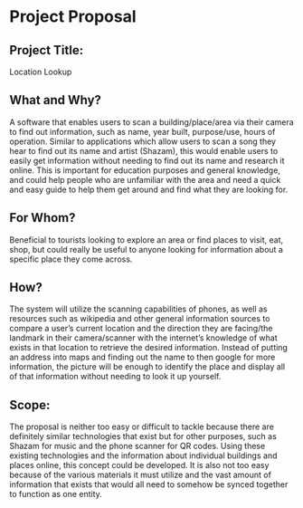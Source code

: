 # Project Proposal

## Project Title: 

Location Lookup

## What and Why? 

A software that enables users to scan a building/place/area via their camera to find out information, such as name, year built, purpose/use, hours of operation. Similar to applications which allow users to scan a song they hear to find out its name and artist (Shazam), this would enable users to easily get information without needing to find out its name and research it online. This is important for education purposes and general knowledge, and could help people who are unfamiliar with the area and need a quick and easy guide to help them get around and find what they are looking for.

## For Whom? 

Beneficial to tourists looking to explore an area or find places to visit, eat, shop, but could really be useful to anyone looking for information about a specific place they come across.

## How? 

The system will utilize the scanning capabilities of phones, as well as resources such as wikipedia and other general information sources to compare a user’s current location and the direction they are facing/the landmark in their camera/scanner with the internet’s knowledge of what exists in that location to retrieve the desired information. Instead of putting an address into maps and finding out the name to then google for more information, the picture will be enough to identify the place and display all of that information without needing to look it up yourself. 

## Scope: 

The proposal is neither too easy or difficult to tackle because there are definitely similar technologies that exist but for other purposes, such as Shazam for music and the phone scanner for QR codes. Using these existing technologies and the information about individual buildings and places online, this concept could be developed. It is also not too easy because of the various materials it must utilize and the vast amount of information that exists that would all need to somehow be synced together to function as one entity. 